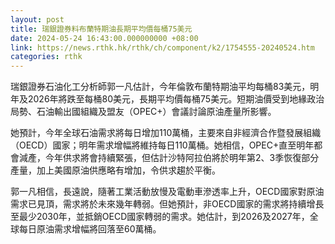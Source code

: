 ```yaml
---
layout: post
title: 瑞銀證券料布蘭特期油長期平均價每桶75美元
date: 2024-05-24 16:43:00.000000000 +08:00
link: https://news.rthk.hk/rthk/ch/component/k2/1754555-20240524.htm
categories: rthk
---
```


瑞銀證券石油化工分析師郭一凡估計，今年倫敦布蘭特期油平均每桶83美元，明年及2026年將跌至每桶80美元，長期平均價每桶75美元。短期油價受到地緣政治局勢、石油輸出國組織及盟友（OPEC+）會議討論原油產量所影響。

她預計，今年全球石油需求將每日增加110萬桶，主要來自非經濟合作暨發展組織（OECD）國家；明年需求增幅將維持每日110萬桶。她相信，OPEC+直至明年都會減產，今年供求將會持續緊張，但估計沙特阿拉伯將於明年第2、3季恢復部分產量，加上美國原油供應略有增加，令供求趨於平衡。

郭一凡相信，長遠說，隨著工業活動放慢及電動車滲透率上升，OECD國家對原油需求已見頂，需求將於未來幾年轉弱。但她預計，非OECD國家的需求將持續增長至最少2030年，並抵銷OECD國家轉弱的需求。她估計，到2026及2027年，全球每日原油需求增幅將回落至60萬桶。
